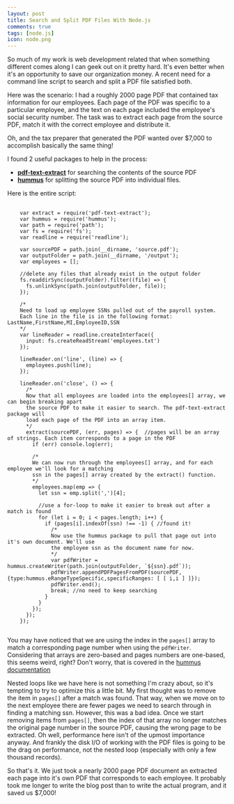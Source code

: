 ```yaml
---
layout: post
title: Search and Split PDF Files With Node.js
comments: true
tags: [node.js]
icon: node.png
---
```


So much of my work is web development related that when something different comes along I can geek out on it pretty hard. It's even better
when it's an opportunity to save our organization money. A recent need for a command line script to search and split a PDF file satisfied both.

Here was the scenario: I had a roughly 2000 page PDF that contained tax information for our employees. Each page of the PDF was specific to a particular employee,
and the text on each page included the employee's social security number. The task was to extract each page from the source PDF, match it with the correct
employee and distribute it.

Oh, and the tax preparer that generated the PDF wanted over $7,000 to accomplish basically the same thing!

I found 2 useful packages to help in the process:

* **[pdf-text-extract](https://www.npmjs.com/package/pdf-text-extract)** for searching the contents of the source PDF
* **[hummus](https://www.npmjs.com/package/hummus)** for splitting the source PDF into individual files.

Here is the entire script:

<pre>
  <code class="language-javascript">
    var extract = require('pdf-text-extract');
    var hummus = require('hummus');
    var path = require('path');
    var fs = require('fs');
    var readline = require('readline');

    var sourcePDF = path.join(__dirname, 'source.pdf');
    var outputFolder = path.join(__dirname, '/output');
    var employees = [];

    //delete any files that already exist in the output folder
    fs.readdirSync(outputFolder).filter((file) => {
      fs.unlinkSync(path.join(outputFolder, file));
    });

    /*
    Need to load up employee SSNs pulled out of the payroll system.
    Each line in the file is in the following format: LastName,FirstName,MI,EmployeeID,SSN
    */
    var lineReader = readline.createInterface({
      input: fs.createReadStream('employees.txt')
    });

    lineReader.on('line', (line) => {
      employees.push(line);
    });

    lineReader.on('close', () => {
      /*
      Now that all employees are loaded into the employees[] array, we can begin breaking apart
      the source PDF to make it easier to search. The pdf-text-extract package will
      load each page of the PDF into an array item.
      */
      extract(sourcePDF, (err, pages) => {  //pages will be an array of strings. Each item corresponds to a page in the PDF
        if (err) console.log(err);

        /*
        We can now run through the employees[] array, and for each employee we'll look for a matching
        ssn in the pages[] array created by the extract() function.
        */
        employees.map(emp => {
          let ssn = emp.split(',')[4];

          //use a for-loop to make it easier to break out after a match is found
          for (let i = 0; i < pages.length; i++) {
            if (pages[i].indexOf(ssn) !== -1) { //found it!
              /*
              Now use the hummus package to pull that page out into it's own document. We'll use
              the employee ssn as the document name for now.
              */
              var pdfWriter = hummus.createWriter(path.join(outputFolder, `${ssn}.pdf`));
              pdfWriter.appendPDFPagesFromPDF(sourcePDF, {type:hummus.eRangeTypeSpecific,specificRanges: [ [ i,i ] ]});
              pdfWriter.end();
              break; //no need to keep searching
            }
          }
        });
      });
    });
  </code>
</pre>


You may have noticed that we are using the index in the ```pages[]``` array to match a corresponding page number when using the ```pdfWriter```. Considering
that arrays are zero-based and pages numbers are one-based, this seems weird, right? Don't worry, that is covered in the [hummus documentation](https://github.com/galkahana/HummusJS/wiki/Embedding-pdf)

Nested loops like we have here is not something I'm crazy about, so it's tempting to try to optimize this a little bit. My first thought was to remove the item in ```pages[]``` after a match was found.
That way, when we move on to the next employee there are fewer pages we need to search through in finding a matching ssn. However, this was a bad idea. Once we start
removing items from ```pages[]```, then the index of that array no longer matches the original page number in the source PDF, causing the wrong page to be extracted. Oh well,
performance here isn't of the upmost importance anyway. And frankly the disk I/O of working with the PDF files is going to be the drag on performance, not the nested loop (especially with only
a few thousand records).

So that's it. We just took a nearly 2000 page PDF document an extracted each page into it's own PDF that corresponds to each employee. It probably
took me longer to write the blog post than to write the actual program, and it saved us $7,000!

